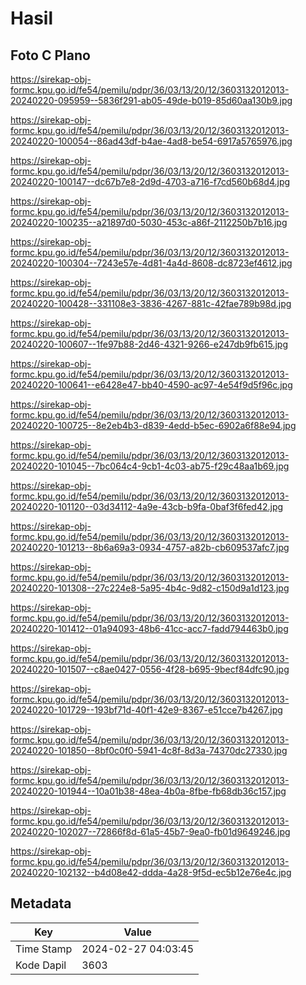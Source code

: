 # Hasil

## Foto C Plano

https://sirekap-obj-formc.kpu.go.id/fe54/pemilu/pdpr/36/03/13/20/12/3603132012013-20240220-095959--5836f291-ab05-49de-b019-85d60aa130b9.jpg

https://sirekap-obj-formc.kpu.go.id/fe54/pemilu/pdpr/36/03/13/20/12/3603132012013-20240220-100054--86ad43df-b4ae-4ad8-be54-6917a5765976.jpg

https://sirekap-obj-formc.kpu.go.id/fe54/pemilu/pdpr/36/03/13/20/12/3603132012013-20240220-100147--dc67b7e8-2d9d-4703-a716-f7cd560b68d4.jpg

https://sirekap-obj-formc.kpu.go.id/fe54/pemilu/pdpr/36/03/13/20/12/3603132012013-20240220-100235--a21897d0-5030-453c-a86f-2112250b7b16.jpg

https://sirekap-obj-formc.kpu.go.id/fe54/pemilu/pdpr/36/03/13/20/12/3603132012013-20240220-100304--7243e57e-4d81-4a4d-8608-dc8723ef4612.jpg

https://sirekap-obj-formc.kpu.go.id/fe54/pemilu/pdpr/36/03/13/20/12/3603132012013-20240220-100428--331108e3-3836-4267-881c-42fae789b98d.jpg

https://sirekap-obj-formc.kpu.go.id/fe54/pemilu/pdpr/36/03/13/20/12/3603132012013-20240220-100607--1fe97b88-2d46-4321-9266-e247db9fb615.jpg

https://sirekap-obj-formc.kpu.go.id/fe54/pemilu/pdpr/36/03/13/20/12/3603132012013-20240220-100641--e6428e47-bb40-4590-ac97-4e54f9d5f96c.jpg

https://sirekap-obj-formc.kpu.go.id/fe54/pemilu/pdpr/36/03/13/20/12/3603132012013-20240220-100725--8e2eb4b3-d839-4edd-b5ec-6902a6f88e94.jpg

https://sirekap-obj-formc.kpu.go.id/fe54/pemilu/pdpr/36/03/13/20/12/3603132012013-20240220-101045--7bc064c4-9cb1-4c03-ab75-f29c48aa1b69.jpg

https://sirekap-obj-formc.kpu.go.id/fe54/pemilu/pdpr/36/03/13/20/12/3603132012013-20240220-101120--03d34112-4a9e-43cb-b9fa-0baf3f6fed42.jpg

https://sirekap-obj-formc.kpu.go.id/fe54/pemilu/pdpr/36/03/13/20/12/3603132012013-20240220-101213--8b6a69a3-0934-4757-a82b-cb609537afc7.jpg

https://sirekap-obj-formc.kpu.go.id/fe54/pemilu/pdpr/36/03/13/20/12/3603132012013-20240220-101308--27c224e8-5a95-4b4c-9d82-c150d9a1d123.jpg

https://sirekap-obj-formc.kpu.go.id/fe54/pemilu/pdpr/36/03/13/20/12/3603132012013-20240220-101412--01a94093-48b6-41cc-acc7-fadd794463b0.jpg

https://sirekap-obj-formc.kpu.go.id/fe54/pemilu/pdpr/36/03/13/20/12/3603132012013-20240220-101507--c8ae0427-0556-4f28-b695-9becf84dfc90.jpg

https://sirekap-obj-formc.kpu.go.id/fe54/pemilu/pdpr/36/03/13/20/12/3603132012013-20240220-101729--193bf71d-40f1-42e9-8367-e51cce7b4267.jpg

https://sirekap-obj-formc.kpu.go.id/fe54/pemilu/pdpr/36/03/13/20/12/3603132012013-20240220-101850--8bf0c0f0-5941-4c8f-8d3a-74370dc27330.jpg

https://sirekap-obj-formc.kpu.go.id/fe54/pemilu/pdpr/36/03/13/20/12/3603132012013-20240220-101944--10a01b38-48ea-4b0a-8fbe-fb68db36c157.jpg

https://sirekap-obj-formc.kpu.go.id/fe54/pemilu/pdpr/36/03/13/20/12/3603132012013-20240220-102027--72866f8d-61a5-45b7-9ea0-fb01d9649246.jpg

https://sirekap-obj-formc.kpu.go.id/fe54/pemilu/pdpr/36/03/13/20/12/3603132012013-20240220-102132--b4d08e42-ddda-4a28-9f5d-ec5b12e76e4c.jpg


## Metadata

| Key        | Value               |
| ---------- | ------------------- |
| Time Stamp | 2024-02-27 04:03:45 |
| Kode Dapil | 3603                |



